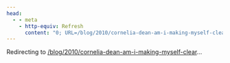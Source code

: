 ```yaml
---
head:
  - - meta
    - http-equiv: Refresh
      content: "0; URL=/blog/2010/cornelia-dean-am-i-making-myself-clear"
---
```


Redirecting to <a href="/blog/2010/cornelia-dean-am-i-making-myself-clear">/blog/2010/cornelia-dean-am-i-making-myself-clear</a>…